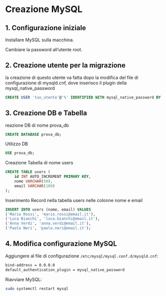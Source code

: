 # Creazione MySQL

## 1. Configurazione iniziale

Installare MySQL sulla macchina.

Cambiare la password all’utente root.

## 2. Creazione utente per la migrazione
la creazione di questo utente va fatta dopo la modifica del file di configurazione di mysqld.cnf, dove inserisco il plugin della mysql_native_password
```sql
CREATE USER 'tuo_utente'@'%' IDENTIFIED WITH mysql_native_password BY 'admin123';
```
## 3. Creazione DB e Tabella
reazione DB di nome prova_db
```sql
CREATE DATABASE prova_db; 
```
Utilizzo DB
```sql
USE prova_db;
```
Creazione Tabella di nome users
```sql
CREATE TABLE users (
    id INT AUTO_INCREMENT PRIMARY KEY,
    nome VARCHAR(50),
    email VARCHAR(100)
);
```
Inserimento Record nella tabella users nelle colonne nome e email
```sql
INSERT INTO users (nome, email) VALUES
('Mario Rossi', 'mario.rossi@email.it'),
('Luca Bianchi', 'luca.bianchi@email.it'),
('Anna Verdi', 'anna.verdi@email.it'),
('Paolo Neri', 'paolo.neri@email.it');
```
## 4. Modifica configurazione MySQL

Aggiungere al file di configurazione `/etc/mysql/mysql.conf.d/mysqld.cnf`:
```bash
bind-address = 0.0.0.0
default_authentication_plugin = mysql_native_password
```

Riavviare MySQL:
```bash
sudo systemctl restart mysql
```
